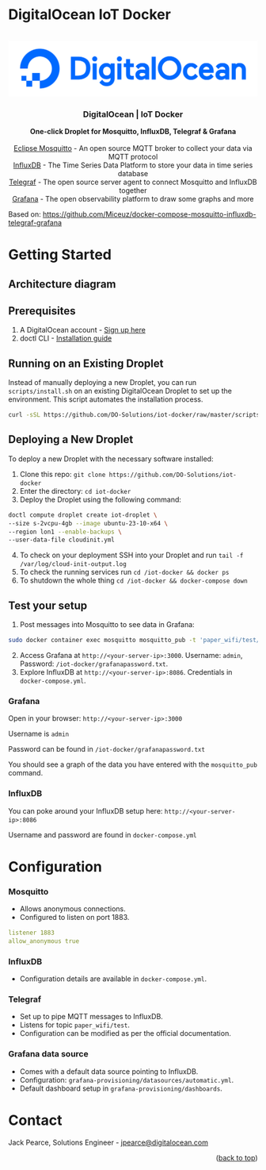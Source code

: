 # DigitalOcean IoT Docker
<!-- <div id="top"></div> -->
<!--
*** Thanks for checking out the Best-README-Template. If you have a suggestion
*** that would make this better, please fork the repo and create a pull request
*** or simply open an issue with the tag "enhancement".
*** Don't forget to give the project a star!
*** Thanks again! Now go create something AMAZING! :D
-->


<!-- PROJECT LOGO -->
<br />
<div align="center">
  <a href="https://digitalocean.com/">
    <img src="./assets/DO_Logo-Blue.png" alt="Logo" >
  </a>

<h3 align="center">DigitalOcean | IoT Docker</h3>

  <p align="center">

<b>One-click Droplet for Mosquitto, InfluxDB, Telegraf & Grafana</b>
<br>
<br>[Eclipse Mosquitto](https://mosquitto.org) - An open source MQTT broker to collect your data via MQTT protocol
<br>[InfluxDB](https://www.influxdata.com/) - The Time Series Data Platform to store your data in time series database 
<br>[Telegraf](https://www.influxdata.com/time-series-platform/telegraf/) - The open source server agent to connect Mosquitto and InfluxDB together
<br>[Grafana](https://grafana.com/) - The open observability platform to draw some graphs and more
  </p>
</div>

Based on: https://github.com/Miceuz/docker-compose-mosquitto-influxdb-telegraf-grafana

# Getting Started

## Architecture diagram

## Prerequisites

1. A DigitalOcean account - [Sign up here](https://cloud.digitalocean.com)
2. doctl CLI - [Installation guide](https://docs.digitalocean.com)

## Running on an Existing Droplet

Instead of manually deploying a new Droplet, you can run `scripts/install.sh` on an existing DigitalOcean Droplet to set up the environment. This script automates the installation process.

```bash
curl -sSL https://github.com/DO-Solutions/iot-docker/raw/master/scripts/install.sh | bash
```


## Deploying a New Droplet

To deploy a new Droplet with the necessary software installed:

1. Clone this repo: `git clone https://github.com/DO-Solutions/iot-docker`
2. Enter the directory: `cd iot-docker`
3. Deploy the Droplet using the following command:

```bash
doctl compute droplet create iot-droplet \
--size s-2vcpu-4gb --image ubuntu-23-10-x64 \
--region lon1 --enable-backups \
--user-data-file cloudinit.yml
```

4. To check on your deployment SSH into your Droplet and run `tail -f /var/log/cloud-init-output.log`
5. To check the running services run `cd /iot-docker && docker ps`
6. To shutdown the whole thing `cd /iot-docker && docker-compose down`

## Test your setup

1. Post messages into Mosquitto to see data in Grafana:

```bash
sudo docker container exec mosquitto mosquitto_pub -t 'paper_wifi/test/' -m '{"humidity":21, "temperature":21, "battery_voltage_mv":3000}'
```

2. Access Grafana at `http://<your-server-ip>:3000`. Username: `admin`, Password: `/iot-docker/grafanapassword.txt`.
3. Explore InfluxDB at `http://<your-server-ip>:8086`. Credentials in `docker-compose.yml`.

### Grafana

Open in your browser: 
`http://<your-server-ip>:3000`

Username is `admin`

Password can be found in `/iot-docker/grafanapassword.txt`

You should see a graph of the data you have entered with the `mosquitto_pub` command.

### InfluxDB

You can poke around your InfluxDB setup here: `http://<your-server-ip>:8086`

Username and password are found in `docker-compose.yml`

# Configuration

### Mosquitto

- Allows anonymous connections.
- Configured to listen on port 1883.

```yaml
listener 1883
allow_anonymous true
```

### InfluxDB

- Configuration details are available in `docker-compose.yml`.

### Telegraf

- Set up to pipe MQTT messages to InfluxDB.
- Listens for topic `paper_wifi/test`.
- Configuration can be modified as per the official documentation.

### Grafana data source

- Comes with a default data source pointing to InfluxDB.
- Configuration: `grafana-provisioning/datasources/automatic.yml`.
- Default dashboard setup in `grafana-provisioning/dashboards`.


<!-- CONTACT -->
# Contact

Jack Pearce, Solutions Engineer - jpearce@digitalocean.com

<p align="right">(<a href="#top">back to top</a>)</p>
